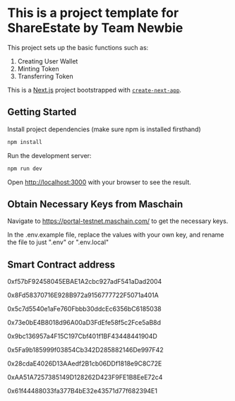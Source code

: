 # This is a project template for ShareEstate by Team Newbie

This project sets up the basic functions such as:

1. Creating User Wallet
2. Minting Token
3. Transferring Token

This is a [Next.js](https://nextjs.org/) project bootstrapped with [`create-next-app`](https://github.com/vercel/next.js/tree/canary/packages/create-next-app).

## Getting Started

Install project dependencies (make sure npm is installed firsthand)

```bash
npm install
```

Run the development server:

```bash
npm run dev
```

Open [http://localhost:3000](http://localhost:3000) with your browser to see the result.

## Obtain Necessary Keys from Maschain

Navigate to https://portal-testnet.maschain.com/ to get the necessary keys.

In the .env.example file, replace the values with your own key, and rename the file to just ".env" or ".env.local"

## Smart Contract address
0xf57bF92458045EBAE1A2cbc927adF541aDad2004

0x8Fd58370716E928B972a9156777722F5071a401A

0x5c7d5540e1aFe760Fbbb30ddcEc6356bC6185038

0x73e0bE4B8018d96A00aD3FdEfe58f5c2Fce5aB8d

0x9bc136957a4F15C197Cbf401f1BF43448441904D

0x5Fa9b185999f03854Cb342D285882146De997F42

0x28cdaE4026D13AAedf2B1cb06DDf1818e9C8C72E

0xAA51A7257385149D128262D423F9FE1B8EeE72c4

0x61f44488033fa377B4bE32e43571d77f682394E1

